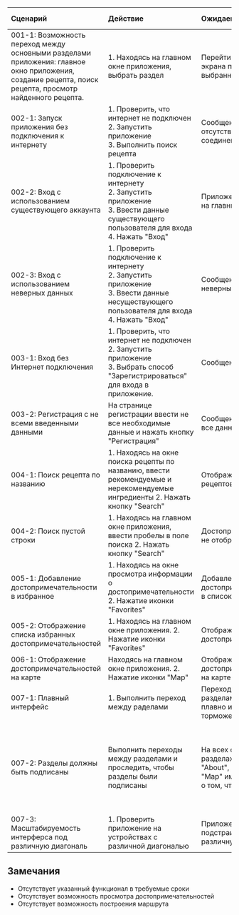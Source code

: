 |Cценарий|Действие|Ожидаемый результат|Фактический результат| Оценка|
|:---|:---|:---|:---|:---|
|001-1: Возможность переход между основными разделами приложения: главное окно приложения, создание рецепта, поиск рецепта, просмотр найденного рецепта. | 1. Находясь на главном окне приложения, выбрать раздел | Перейти с главного экрана приложения на выбранный раздел |Осуществлен переход на выбранный раздел |Тест пройден |
|002-1: Запуск приложения без подключения к интернету|1. Проверить, что интернет не подключен <br /> 2. Запустить приложение <br /> 3. Выполнить поиск рецепта|Сообщение об отсутствии Интернет-соединения|Страница отстутвует|Тест не пройден|
|002-2: Вход с использованием существующего аккаунта|1. Проверить подключение к интернету <br /> 2. Запустить приложение <br /> 3. Ввести данные существующего пользователя для входа <br /> 4. Нажать "Вход"|Приложение переходит на главный экран|Отображение главного окна приложения|Тест пройден|
|002-3: Вход с использованием неверных данных|1. Проверить подключение к интернету <br /> 2. Запустить приложение <br /> 3. Ввести данные несуществующего пользователя для входа <br /> 4. Нажать "Вход"|Сообщение о вводе неверных данных|Сообщение выведено|Тест пройден|
|003-1: Вход без Интернет подключения|1. Проверить, что интернет не подключен <br /> 2. Запустить приложение <br /> 3. Выбрать способ "Зарегистрироваться" для входа в приложение.|Сообщение об ошибке||Тест пройден|
|003-2: Регистрация с не всеми введенными данными|На странице регистрации ввести не все необходимые данные и нажать кнопку "Регистрация"|Сообщение о том, что не все данные введены|Сообщение выведено|Тест пройден|
|004-1: Поиск рецепта по названию | 1. Находясь на окне поиска рецепты по названию, ввести рекомендуемые и нерекомендуемые ингредиенты 2. Нажать кнопку  "Search" | Отображение найденных рецептов | Рецепты отображаются | Тест пройден |
|004-2: Поиск пустой строки | 1. Находясь на главном окне приложения, ввести пробелы в поле поиска 2. Нажать кнопку  "Search" | Достопримечательности не отобразятся | Страница пустая | Тест не пройден |
|005-1: Добавление достопримечательности в избранное | 1. Находясь на окне просмотра информации о достопримечательности 2. Нажатие иконки "Favorites" | Добавление достопримечательности в список избранных | Страница пустая |Тест не пройден |
|005-2: Отображение списка избранных достопримечательностей | 1. Находясь на главном окне приложения. 2. Нажатие иконки "Favorites" | Отображение избранных достопримечательностей | Страница пустая | Тест не пройден |
|006-1: Отображение достопримечательностей на карте | Находясь на главном окне приложения. 2. Нажатие иконки "Map" | Отображение всех достопримечательностей на карте | Страница пустая | Тест не пройден |
|007-1: Плавный интерфейс | 1. Выполнить переход между раделами | Переход между разделами происходит плавно и без торможений | Разделы открываются плавно | Тест пройден |
|007-2: Разделы должны быть подписаны | Выполнить переходы между разделами и проследить, чтобы разделы были подписаны| На всех основных разделах: "Search", "About", "Favorites", "Map" имеются надписи о том, что это за раздел. | На всех основных разделах: "Search", "About", "Favorites", "Map" имеются надписи о том, что это за раздел. | Тест пройден |
|007-3: Масштабируемость интерферса под различную диагональ | 1. Проверить приложение на устройствах с различной диагональю | Приложение подстраивается под различную диагональ | Приложение подстраивается под различную диагональ | Тест пройден |
## Замечания
* Отсутствует указанный функционал в требуемые сроки  
* Отсутствует возможность просмотра достопримечательностей  
* Отсутствует возможность построения маршрута   
